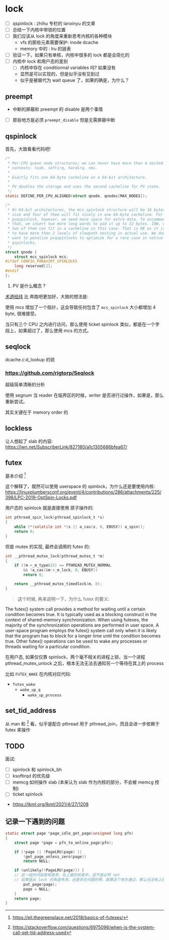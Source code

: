 # lock
- [ ] qspinlock : zhihu 专栏的 lanxinyu 的文章
- [ ] 总结一下内核中带锁的位置
- [ ] 我们应该从 lock 的角度来重新思考内核的各种模块
  - vfs 的那些元素需要保护: inode dcache
  - memory 中的 : lru 的链表
- [ ] 验证一下，如果只有单核，内核中很多的 lock 都是会简化的
- [ ] 内核中 lock 和用户态的差别
  - [ ]  内核中存在 conditionnal variables 吗? 如果没有
    - 显然是可以实现的，但是似乎没有见到过
    - 似乎是被替代为 wait queue 了，如果的确是，为什么？

## preempt
- 中断的屏蔽和 preempt 的 disable 是两个事情
- [ ] 那些地方是必须 `preempt_disable` 但是无需屏蔽中断

## qspinlock
首先，大致看看代码吧!
```c
/*
 * Per-CPU queue node structures; we can never have more than 4 nested
 * contexts: task, softirq, hardirq, nmi.
 *
 * Exactly fits one 64-byte cacheline on a 64-bit architecture.
 *
 * PV doubles the storage and uses the second cacheline for PV state.
 */
static DEFINE_PER_CPU_ALIGNED(struct qnode, qnodes[MAX_NODES]);

/*
 * On 64-bit architectures, the mcs_spinlock structure will be 16 bytes in
 * size and four of them will fit nicely in one 64-byte cacheline. For
 * pvqspinlock, however, we need more space for extra data. To accommodate
 * that, we insert two more long words to pad it up to 32 bytes. IOW, only
 * two of them can fit in a cacheline in this case. That is OK as it is rare
 * to have more than 2 levels of slowpath nesting in actual use. We don't
 * want to penalize pvqspinlocks to optimize for a rare case in native
 * qspinlocks.
 */
struct qnode {
    struct mcs_spinlock mcs;
#ifdef CONFIG_PARAVIRT_SPINLOCKS
    long reserved[2];
#endif
};
```
1. PV 是什么概念 ?

[术道经纬](https://zhuanlan.zhihu.com/p/100546935) 比 奔跑吧更加好，大致的想法是:

使用 mcs 增加了一个指针，这会导致任何包含了 `mcs_spinlock` 大小都增加 4 byte, 很难接受。


当只有三个 CPU 之内进行访问，那么使用 ticket spinlock 类似，都是在一个字段上，如果超过了，那么使用 mcs 的方式。

## seqlock
dcache.c:d_lookup 的锁

### https://github.com/rigtorp/Seqlock
超级简单清晰的分析

使用 segnum 当 reader 在临界区的时候，writer 是否进行过操作，如果是，那么重新尝试。

其实关键在于 memory order 的

## lockless
让人想起了 slab 的内容:
https://lwn.net/SubscriberLink/827180/a1c1305686bfea67/

## futex
基本介绍 [^2]

这个解释了，既然可以使用 userspace 的 spinlock，为什么还是要使用内核:
https://linuxplumbersconf.org/event/4/contributions/286/attachments/225/398/LPC-2019-OptSpin-Locks.pdf

用户态的 spinlock 就是直接使用 原子操作的:
```c
int pthread_spin_lock(pthread_spinlock_t *s)
{
    while (*(volatile int *)s || a_cas(s, 0, EBUSY)) a_spin();
    return 0;
}
```
但是 mutex 的实现, 最终会调用的 futex 的:
```c
int __pthread_mutex_lock(pthread_mutex_t *m)
{
    if ((m->_m_type&15) == PTHREAD_MUTEX_NORMAL
        && !a_cas(&m->_m_lock, 0, EBUSY))
        return 0;

    return __pthread_mutex_timedlock(m, 0);
}
```

> 这个时候, 再来说明一下，为什么 futex 的要义:

The futex() system call provides a method for waiting until a certain condition becomes true.  It is typically used
as a blocking construct in the context of shared-memory synchronization.  When using futexes, the majority  of  the
synchronization  operations are performed in user space.  A user-space program employs the futex() system call only
when it is likely that the program has to block for a longer time until the condition becomes true.  Other  futex()
operations can be used to wake any processes or threads waiting for a particular condition.

在用户态, 如果仅仅靠 spinlock，两个毫不相关的进程上锁，当一个进程 pthread_mutex_unlock 之后，根本无法无法去通知另一个等待在其上的 process

比如 `FUTEX_WAKE` 在内核对应代码:
- `futex_wake`
  - `wake_up_q`
    - `wake_up_process`

## set_tid_address
从 man 和 [^3] 看，似乎是配合 pthread 用于 pthread_join，而且会进一步依赖于 futex 来操作

## TODO
面试:
- [ ]  spinlock 和 spinlock_bh
- [ ]  ksoftirqd 的优先级
- [ ]  memcg 如何操作 slab (本来认为 slab 作为内核的部分，不会被 memcg 控制)
- [ ]  ticket spinlock

- https://lkml.org/lkml/2021/4/27/1208

## 记录一下遇到的问题

```c
static struct page *page_idle_get_page(unsigned long pfn)
{
    struct page *page = pfn_to_online_page(pfn);

    if (!page || !PageLRU(page) ||
        !get_page_unless_zero(page))
        return NULL;

    if (unlikely(!PageLRU(page))) {
    // 这一段的内容是啥意思，在上面的检查中，这不是必然 not
    // 如果是从 lock 的角度考虑，还是存在问题的啊，就算这个地方通过，那么也没有上锁，下面直接过去了，怎么办?
        put_page(page);
        page = NULL;
    }
    return page;
}
```

[^1]: https://lwn.net/Articles/262464/
[^2]: https://eli.thegreenplace.net/2018/basics-of-futexes/
[^3]: https://stackoverflow.com/questions/6975098/when-is-the-system-call-set-tid-address-used
